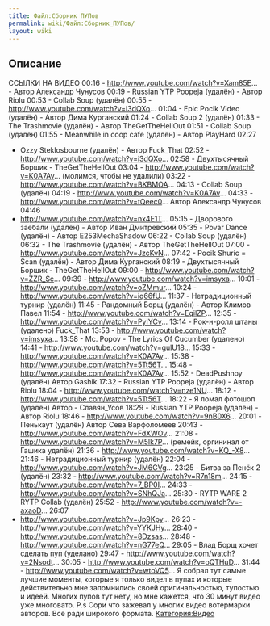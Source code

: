 ```yaml
---
title: Файл:Сборник ПУПов
permalink: wiki/Файл:Сборник_ПУПов/
layout: wiki
---
```


## Описание

ССЫЛКИ НА ВИДЕО 00:16 - <http://www.youtube.com/watch?v=Xam85E>... -
Автор Александр Чунусов 00:19 - Russian YTP Poopeja (удалён) - Автор
Riolu 00:53 - Collab Soup (удалён) 00:55 -
<http://www.youtube.com/watch?v=i3dQXo>... 01:04 - Epic Pocik Video
(удалён) - Автор Дима Курганский 01:24 - Collab Soup 2 (удалён) 01:33 -
The Trashmovie (удалён) - Автор TheGetTheHellOut 01:51 - Collab Soup
(удалён) 01:55 - Meanwhile in coop cafe (удалён) - Автор PlayHard 02:27
- Ozzy Steklosbourne (удалён) - Автор Fuck_That 02:52 -
<http://www.youtube.com/watch?v=i3dQXo>... 02:58 - Двухтысячный Боршик -
TheGetTheHellOut 03:04 - <http://www.youtube.com/watch?v=K0A7Av>...
(молимся, чтобы не удалили) 03:22 -
<http://www.youtube.com/watch?v=BKBMOA>... 04:13 - Collab Soup (удалён)
04:19 - <http://www.youtube.com/watch?v=K0A7Av>... 04:33 -
<http://www.youtube.com/watch?v=tQeec0>... Автор Александр Чунусов 04:46
- <http://www.youtube.com/watch?v=nx4E1T>... 05:15 - Дворового заебали
(удалён) - Автор Иван Дмитревский 05:35 - Povar Dance (удалён) - Автор
E253MechaShadow 06:22 - Collab Soup (удалён) 06:32 - The Trashmovie
(удалён) - Автор TheGetTheHellOut 07:00 -
<http://www.youtube.com/watch?v=JzcKvN>... 07:42 - Pocik Shuric = Scan
(удалён) - Автор Дима Курганский 08:19 - Двухтысячный Боршик -
TheGetTheHellOut 09:00 - <http://www.youtube.com/watch?v=ZZR_Sc>...
09:39 - <http://www.youtube.com/watch?v=imsyxa>... 10:01 -
<http://www.youtube.com/watch?v=oZMmur>... 10:24 -
<http://www.youtube.com/watch?v=iq66fU>... 11:37 - Нетрадиционный турнир
(удалён) 11:45 - Рандомный Борщ (удалён) - Автор Климов Павел 11:54 -
<http://www.youtube.com/watch?v=EqilZP>... 12:35 -
<http://www.youtube.com/watch?v=PyIYCv>... 13:14 - Рок-н-ролл штаны
(удалено) Fuck_That 13:53 - <http://www.youtube.com/watch?v=imsyxa>...
13:58 - Mc. Popov - The Lyrics Of Cucumber (удалено) 14:41 -
<http://www.youtube.com/watch?v=gulU18>... 15:33 -
<http://www.youtube.com/watch?v=K0A7Av>... 15:38 -
<http://www.youtube.com/watch?v=5Tt56T>... 15:48 -
<http://www.youtube.com/watch?v=K0A7Av>... 15:52 - DeadPushnoy (удалён)
Автор Gashik 17:32 - Russian YTP Poopeja (удалён) - Автор Riolu 18:04 -
<http://www.youtube.com/watch?v=nze1NU>... 18:12 -
<http://www.youtube.com/watch?v=5Tt56T>... 18:22 - Я ломал фотошоп
(удалён) Автор - Славян_Усов 18:29 - Russian YTP Poopeja (удалён) -
Автор Riolu 18:46 - <http://www.youtube.com/watch?v=9nB0X6>... 20:01 -
Пенькаут (удалён) Автор Сева Варфоломеев 20:43 -
<http://www.youtube.com/watch?v=FdXWOv>... 21:08 -
<http://www.youtube.com/watch?v=M5lk7P>... (ремейк, оргининал от Гашика
удалён) 21:36 - <http://www.youtube.com/watch?v=KQ_-X8>... 21:46 -
Нетрадиционный турнир (удалён) 22:04 -
<http://www.youtube.com/watch?v=JM6CVg>... 23:25 - Битва за Пенёк 2
(удалён) 23:32 - <http://www.youtube.com/watch?v=R7n18m>... 24:15 -
<http://www.youtube.com/watch?v=7_BP0I>... 24:33 -
<http://www.youtube.com/watch?v=SNhQJa>... 25:30 - RYTP WARE 2 RYTP
Collab (удалён) 25:52 - <http://www.youtube.com/watch?v=-axaoD>... 26:07
- <http://www.youtube.com/watch?v=Jp9Kpy>... 26:23 -
<http://www.youtube.com/watch?v=YYKJHy>... 28:40 -
<http://www.youtube.com/watch?v=8Dzsas>... 28:48 -
<http://www.youtube.com/watch?v=nG77eQ>... 29:05 - Влад Борщ хочет
сделать пуп (уделано) 29:47 - <http://www.youtube.com/watch?v=2Nsodt>...
30:05 - <http://www.youtube.com/watch?v=oQTHuD>... 31:44 -
<http://www.youtube.com/watch?v=wtoVQ5>... Я собрал тут самые лучшие
моменты, которые я только видел в пупах и которые действительно мне
запомнились своей оригинальностью, тупостью и идеей. Многих пупов тут
нету, но мне кажется, что 30 минут видео уже многовато. P.s Сори что
зажевал у многих видео вотермарки авторов. Всё ради широкого формата.
[Категория:Видео](Категория:Видео "wikilink")
